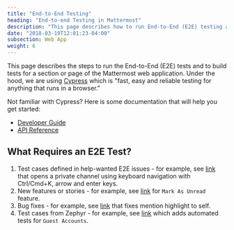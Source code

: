```yaml
---
title: "End-to-End Testing"
heading: "End-to-end Testing in Mattermost"
description: "This page describes how to run End-to-End (E2E) testing and to build tests for a section or page of the Mattermost web application."
date: "2018-03-19T12:01:23-04:00"
subsection: Web App
weight: 6
---
```


This page describes the steps to run the End-to-End (E2E) tests and to build tests for a section or page of the Mattermost web application. Under the hood, we are using [Cypress](https://www.cypress.io/) which is "fast, easy and reliable testing for anything that runs in a browser."

Not familiar with Cypress? Here is some documentation that will help you get started:

  - [Developer Guide](https://docs.cypress.io/guides/overview/why-cypress.html#In-a-nutshell)
  - [API Reference](https://docs.cypress.io/api/api/table-of-contents.html)

## What Requires an E2E Test?

1. Test cases defined in help-wanted E2E issues - for example, see [link](https://github.com/mattermost/mattermost-webapp/pull/5857/files) that opens a private channel using keyboard navigation with Ctrl/Cmd+K, arrow and enter keys.
2. New features or stories - for example, see [link](https://github.com/mattermost/mattermost-webapp/pull/4243/files) for `Mark As Unread` feature.
3. Bug fixes - for example, see [link](https://github.com/mattermost/mattermost-webapp/pull/5908/files#diff-dcfea130d9ceb044f5959134a2d220d9R56-R84) that fixes mention highlight to self.
4. Test cases from Zephyr - for example, see [link](https://github.com/mattermost/mattermost-webapp/pull/5850/files) which adds automated tests for `Guest Accounts`. 
